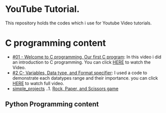 # YouTube Tutorial.
This repository holds the codes which i use for Youtube Video tutorials.




# C programming content
+ [#01 - Welcome to C programming, Our first C program](./C/welcome.c): In this video i did an introduction to C programming. You can click [HERE](https://youtu.be/r1qm2fz-bjs) to watch the Video.
+ [#2 C- Variables, Data type, and Format specifier](./C/datatypes.c): I used a code to demonstrate each datatypes range and their importance. you can click [HERE](https://youtu.be/wPb6b0yZApI) to watch full video.
+ [simple_projects](./C/simple_projects)
..1. [Rock, Paper, and Scissors game](./C/simple_projects/RPS.C) 






## Python Programming content

